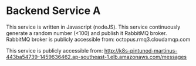# Backend Service A

This service is written in Javascript (nodeJS).
This service  continuously generate a random number (<100) and publish it RabbitMQ broker.
RabbitMQ broker is publicly accessible from: octopus.rmq3.cloudamqp.com 

This service is publicly accessible from:
http://k8s-pintunod-martinus-443ba54739-1459636462.ap-southeast-1.elb.amazonaws.com/messages